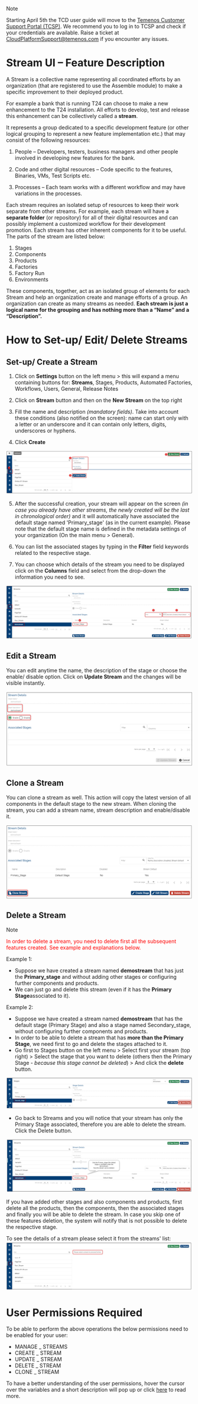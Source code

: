 > [!Note]
>  Starting April 5th the TCD user guide will move to the [Temenos Customer Support Portal (TCSP)](https://tcsp.temenos.com/TCD/Modules/TemenosContinuousDeployment/Overview/Overview.htm). We recommend you to log in to TCSP and check if your credentials are available. Raise a ticket at [CloudPlatformSupport@temenos.com](CloudPlatformSupport@temenos.com) if you encounter any issues.

# Stream UI – Feature Description #

A Stream is a collective name representing all coordinated efforts by an organization (that are registered to use the Assemble module) to make a specific improvement to their deployed product. 

For example a bank that is running T24 can choose to make a new enhancement to the T24 installation. All efforts to develop, test and release this enhancement can be collectively called a **stream**.

It represents a group dedicated to a specific development feature (or other logical grouping to represent a new feature implementation etc.) that may consist of the following resources:

1.	People – Developers, testers, business managers and other people involved in developing new features for the bank.

2.	Code and other digital resources – Code specific to the features, Binaries, VMs, Test Scripts etc.

3.	Processes – Each team works with a different workflow and may have variations in the processes.

Each stream requires an isolated setup of resources to keep their work separate from other streams. For example, each stream will have a **separate folder** (or repository) for all of their digital resources and can possibly implement a customized workflow for their development promotion. Each stream has other inherent components for it to be useful. 
The parts of the stream are listed below:

1.	Stages 
2.	Components
3.	Products 
4.	Factories 
5.	Factory Run 
6.	Environments 

 These components, together, act as an isolated group of elements for each Stream and help an organization create and manage efforts of a group. An organization can create as many streams as needed. 
**Each stream is just a logical name for the grouping and has nothing more than a “Name” and a “Description”.**

# How to Set-up/ Edit/ Delete Streams 

## Set-up/ Create a Stream ##

1. Click on **Settings** button on the left menu > this will expand a menu containing buttons for: **Streams**, Stages, Products, Automated Factories, Workflows, Users, General, Release Notes
 
2. Click on **Stream** button and then on the **New Stream** on the top right

3. Fill the name and description *(mandatory fields)*. Take into account these conditions (also notified on the screen): name can start only with a letter or an underscore and it can contain only letters, digits, underscores or hyphens.

4. Click **Create**

 ![](./images/streams-create.png)

5. After the successful creation, your stream will appear on the screen *(in case you already have other streams, the newly created will be the last in chronological order)* and it will automatically have associated the default stage named 'Primary_stage' (as in the current example). Please note that the default stage name is defined in the metadata settings of your organization (On the main menu > General).

6. You can list the associated stages by typing in the **Filter** field keywords related to the respective stage. 

7. You can choose which details of the stream you need to be displayed click on the **Columns** field and select from the drop-down the information you need to see.

 ![](./images/streams-created.png)

## Edit a Stream ##

You can edit anytime the name, the description of the stage or choose the enable/ disable option. Click on **Update Stream** and the changes will be visible instantly.

![](./images/streams_edited.png)

## Clone a Stream ##
You can clone a stream as well. This action will copy the latest version of all components in the default stage to the new stream. When cloning the stream, you can add a stream name, stream description and enable/disable it.

![](./images/streams-cloned.png) 

## Delete a Stream ##

> [!Note]
> <span style="color:red">In order to delete a stream, you need to delete first all the subsequent features created. See example and explanations below.</span>


Example 1: 
- Suppose we have created a stream named **demostream** that has just the **Primary_stage** and without adding other stages or configuring further components and products.
- We can just go and delete this stream (even if it has the **Primary Stage**associated to it).

Example 2:
- Suppose we have created a stream named **demostream** that has the default stage (Primary Stage) and also a stage named Secondary_stage, without configuring further components and products.
- In order to be able to delete a stream that has **more than the Primary Stage**, we need first to go and delete the stages attached to it.
- Go first to Stages button on the left menu > Select first your stream (top right) > Select the stage that you want to delete (others then the Primary Stage - *because this stage cannot be deleted*) > And click the **delete** button.

![](./images/streams-delete-stage.png) 

- Go back to Streams and you will notice that your stream has only the Primary Stage associated, therefore you are able to delete the stream. Click the Delete button.

![](./images/streams-delete-streams.png)

If you have added other stages and also components and products, first delete all the products, then the components, then the associated stages and finally you will be able to delete the stream. In case you skip one of these features deletion, the system will notify that is not possible to delete the respective stage.

 To see the details of a stream please select it from the streams' list:
 ![](./images/streams-see-details.png)

# User Permissions Required
To be able to perform the above operations the below permissions need to be enabled for your user:

- MANAGE _ STREAMS
- CREATE _ STREAM
- UPDATE _ STREAM
- DELETE _ STREAM
- CLONE _ STREAM



To have a better understanding of the user permissions, hover the cursor over the variables and a short description will pop up or click [here](http://documentation.temenos.cloud/home/techguides/user-permissions) to read more.







